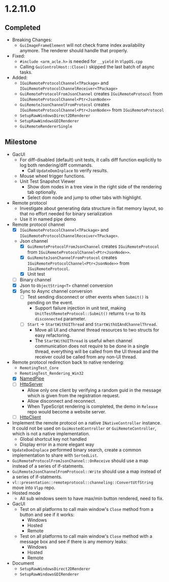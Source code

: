 # 1.2.11.0

## Completed

- Breaking Changes:
  - `GuiImageFrameElement` will not check frame index availability anymore. The renderer should handle that properly.
- Fixed:
  - `#include <arm_acle.h>` is needed for `__yield` in `VlppOS.cpp`
  - Calling `GuiControlHost::Close()` skipped the last batch of async tasks.
- Added:
  - `IGuiRemoteProtocolChannel<TPackage>` and `IGuiRemoteProtocolChannelReceiver<TPackage>`
  - `GuiRemoteProtocolFromJsonChannel` creates `IGuiRemoteProtocol` from `IGuiRemoteProtocolChannel<Ptr<JsonNode>>`
  - `GuiRemoteJsonChannelFromProtocol` creates `IGuiRemoteProtocolChannel<Ptr<JsonNode>>` from `IGuiRemoteProtocol`
  - `SetupRawWindowsDirect2DRenderer`
  - `SetupRawWindowsGDIRenderer`
  - `GuiRemoteRendererSingle`

## Milestone

- GacUI
  - For diff-disabled (default) unit tests, it calls diff function explicitly to log both rendering/diff commands.
    - Call `UpdateDomInplace` to verify results.
  - Mouse wheel trigger functions.
  - Unit Test Snapshot Viewer
    - Show dom nodes in a tree view in the right side of the rendering tab optionally.
    - Select dom node and jump to other tabs with highlight.
- Remote protocol
  - Investigate about generating data structure in flat memory layout, so that no effort needed for binary serialization
  - Use it in named pipe demo
- Remote protocol channel
  - [x] `IGuiRemoteProtocolChannel<TPackage>` and `IGuiRemoteProtocolChannelReceiver<TPackage>`.
  - Json channel
    - [x] `GuiRemoteProtocolFromJsonChannel` creates `IGuiRemoteProtocol` from `IGuiRemoteProtocolChannel<Ptr<JsonNode>>`.
    - [x] `GuiRemoteJsonChannelFromProtocol` creates `IGuiRemoteProtocolChannel<Ptr<JsonNode>>` from `IGuiRemoteProtocol`.
    - [x] Unit test
  - [ ] Binary channel
  - [x] Json to `ObjectString<T>` channel conversion
  - [x] Sync to Async channel conversion
    - [ ] Test sending disconnect or other events when `Submit()` is pending on the event.
      - Support failure injection in unit test, making `UnitTestRemoteProtocol::Submit()` returns `true` to its `disconnected` parameter.
    - [ ] `Start` -> `StartWithUIThread` and `StartWithUIAndChannelThread`.
      - Move all UI and channel thread resources to two structs for easy refactoring.
      - The `StartWithUIThread` is useful when channel communication does not require to be done in a single thread, everything will be called from the UI thread and the receiver could be called from any non-UI thread.
- Remote protocol redirection back to native rendering:
  - `RemotingTest_Core`
  - `RemotingTest_Rendering_Win32`
  - [x] [NamedPipe](https://learn.microsoft.com/en-us/windows/win32/ipc/named-pipe-server-using-overlapped-i-o)
  - [ ] [HttpServer](https://learn.microsoft.com/en-us/windows/win32/http/using-http-server-api)
    - Allow only one client by verifying a random guid in the message which is given from the registration request.
    - Allow disconnect and reconnect.
    - When TypeScript rendering is completed, the demo in `Release` repo would become a website server.
  - [ ] [HttpClient](https://learn.microsoft.com/en-us/windows/win32/winhttp/winhttp-start-page)
- Implement the remote protocol on a native `INativeController` instance. It could not be used on `GuiHostedController` or `GuiRemoteController`, which is not a native implementation.
  - Global shortcut key not handled
  - Display error in a more elegant way
- `UpdateDomInplace` performed binary search, create a common implementation to share with `SortedList`.
- `GuiRemoteProtocolFromJsonChannel::OnReceive` should use a map instead of a series of if-statments.
- `GuiRemoteJsonChannelFromProtocol::Write` should use a map instead of a series of if-statments.
- `vl::presentation::remoteprotocol::channeling::ConvertUtfString` move into `Vlpp` repo.
- Hosted mode
  - All sub windows seem to have max/min button rendered, need to fix.
- GacUI
  - Test on all platforms to call main window's `Close` method from a button and see if it works:
    - Windows
    - Hosted
    - Remote
  - Test on all platforms to call main window's `Close` method with a message box and see if there is any memory leaks:
    - Windows
    - Hosted
    - Remote
- Document
  - `SetupRawWindowsDirect2DRenderer`
  - `SetupRawWindowsGDIRenderer`
